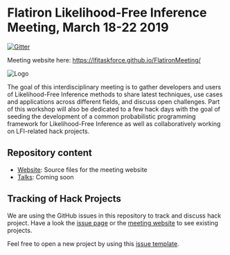 # Flatiron Likelihood-Free Inference Meeting, March 18-22 2019

[![Gitter](https://badges.gitter.im/LFITaskForce/FlatironMeeting.svg)](https://gitter.im/LFITaskForce/FlatironMeeting?utm_source=badge&utm_medium=badge&utm_campaign=pr-badge)

Meeting website here: https://lfitaskforce.github.io/FlatironMeeting/

![Logo](https://user-images.githubusercontent.com/38233719/54759008-59853c80-4c41-11e9-8310-a22752180489.png "logo")

The goal of this interdisciplinary meeting is to gather developers and users of Likelihood-Free
Inference methods to share latest techniques, use cases and applications across
different fields, and discuss open challenges. Part of this workshop will also
be dedicated to a few hack days with the goal of seeding the development of a
common probabilistic programming framework for Likelihood-Free Inference as well
as collaboratively working on LFI-related hack projects.

## Repository content

  - [Website](docs/): Source files for the meeting website
  - [Talks](talks/): Coming soon

## Tracking of Hack Projects

We are using the GitHub issues in this repository to track and discuss hack project. Have a look the [issue page](https://github.com/LFITaskForce/FlatironMeeting/issues?q=is%3Aissue+is%3Aopen+label%3A%22hack+project%22) or the [meeting website](https://lfitaskforce.github.io/FlatironMeeting/hackathon.html) to see existing projects.

Feel free to open a new project by using this [issue template](https://github.com/LFITaskForce/FlatironMeeting/issues/new?assignees=&labels=help+wanted%2C+hack+project&template=new-hack.md&title=%5BHACK%5D+your+hack+title+).
